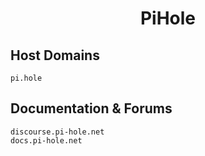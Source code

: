 <h1 align="center">PiHole</h1>

## Host Domains

```
pi.hole
```

## Documentation & Forums

```
discourse.pi-hole.net
docs.pi-hole.net
```


